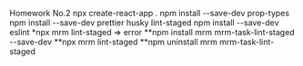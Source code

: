Homework No.2 npx create-react-app . npm install --save-dev prop-types npm
install --save-dev prettier husky lint-staged npm install --save-dev eslint
\*npx mrm lint-staged => error **npm install mrm mrm-task-lint-staged --save-dev
**npx mrm lint-staged \*\*npm uninstall mrm mrm-task-lint-staged
